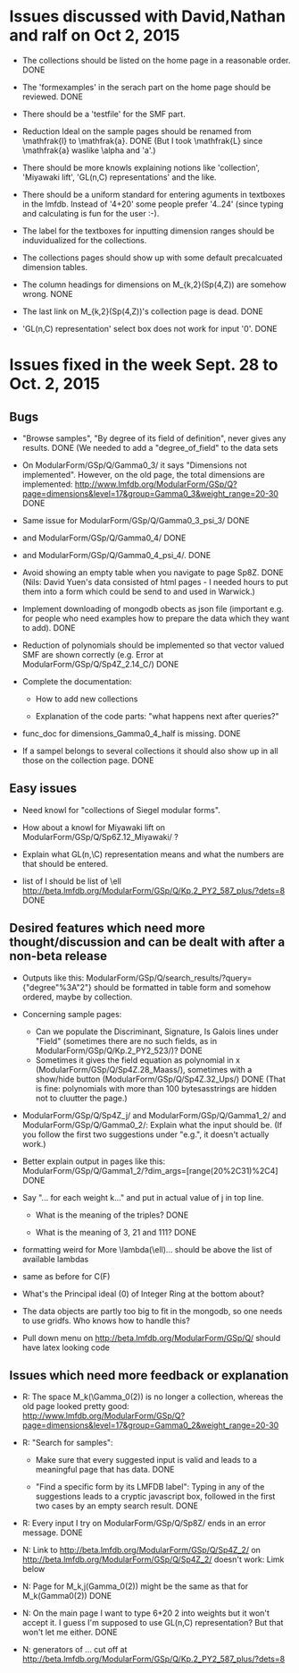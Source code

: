 # Issues discussed with David,Nathan and ralf on Oct 2, 2015

  * The collections should be listed on the home page in a reasonable order.
  DONE
  
  * The 'formexamples' in the serach part on the home page should be reviewed.
  DONE
  
  * There should be a 'testfile' for the SMF part.

  * Reduction Ideal on the sample pages should be renamed from \mathfrak{l} to \mathfrak{a}.
  DONE (But I took \mathfrak{L} since \mathfrak{a} waslike \alpha and 'a'.)

  * There should be more knowls explaining notions like 'collection', 'Miyawaki lift',
    'GL(n,C) representations' and the like.

  * There should be a uniform standard for entering aguments in textboxes in the lmfdb.
    Instead of '4+20' some people prefer '4..24'
    (since typing and calculating is fun for the user :-).

  * The label for the textboxes for inputting dimension ranges should be induvidualized
    for the collections.

  * The collections pages should show up with some default precalcuated
    dimension tables.

  * The column headings for dimensions on M_{k,2}(Sp(4,Z)) are somehow wrong.
  NONE
  
  * The last link on M_{k,2}(Sp(4,Z))'s collection page is dead.
  DONE

  * 'GL(n,C) representation' select box does not work for input '0'.
  DONE



# Issues fixed in the week Sept. 28 to Oct. 2, 2015 

## Bugs

  * "Browse samples", "By degree of its field of definition", never gives any results.
  DONE (We needed to add a "degree_of_field" to the data sets
  
  * On ModularForm/GSp/Q/Gamma0_3/ it says "Dimensions not implemented".
    However, on the old page, the total dimensions are implemented:
    http://www.lmfdb.org/ModularForm/GSp/Q?page=dimensions&level=17&group=Gamma0_3&weight_range=20-30
  DONE
  
  * Same issue for ModularForm/GSp/Q/Gamma0_3_psi_3/
  DONE

  * and ModularForm/GSp/Q/Gamma0_4/
  DONE
  
  * and ModularForm/GSp/Q/Gamma0_4_psi_4/.
  DONE

  * Avoid showing an empty table when you navigate to page Sp8Z.
  DONE (Nils: David Yuen's data consisted of html pages - I needed hours
       to put them into a form which could be send to and used in Warwick.)
       
  * Implement downloading of mongodb obects as json file (important e.g. for people
    who need examples how to prepare the data which they want to add).
  DONE
  
  * Reduction of polynomials should be implemented so that vector valued SMF are
    shown correctly (e.g. Error at ModularForm/GSp/Q/Sp4Z_2.14_C/)
  DONE
  
  * Complete the documentation:

    * How to add new collections

    * Explanation of the code parts: "what happens next after queries?"
    
  * func_doc for dimensions_Gamma0_4_half is missing.
  DONE

  * If a sampel belongs to several collections it should also show up
    in all those on the collection page.
  DONE  


## Easy issues

  * Need knowl for "collections of Siegel modular forms".

  * How about a knowl for Miyawaki lift on ModularForm/GSp/Q/Sp6Z.12_Miyawaki/ ?

  * Explain what GL(n,\C) representation means and what the numbers are that should be entered. 

  * list of l should be list of \ell
    http://beta.lmfdb.org/ModularForm/GSp/Q/Kp.2_PY2_587_plus/?dets=8
  DONE


## Desired features which need more thought/discussion and can be dealt with after a non-beta release

  * Outputs like this: ModularForm/GSp/Q/search_results/?query={"degree"%3A"2"}
    should be formatted in table form and somehow ordered, maybe by collection.

  * Concerning sample pages:

    * Can we populate the Discriminant, Signature, Is Galois lines under "Field"
      (sometimes there are no such fields, as in ModularForm/GSp/Q/Kp.2_PY2_523/)?
  DONE
    * Sometimes it gives the field equation as polynomial in x
      (ModularForm/GSp/Q/Sp4Z.28_Maass/), sometimes with a show/hide button
      (ModularForm/GSp/Q/Sp4Z.32_Ups/)
  DONE (That is fine: polynomials with more than 100 bytesasstrings are hidden
       not to cluutter the page.)

  * ModularForm/GSp/Q/Sp4Z_j/ and ModularForm/GSp/Q/Gamma1_2/ and ModularForm/GSp/Q/Gamma0_2/:
    Explain what the input should be. (If you follow the first two suggestions under "e.g.",
    it doesn't actually work.)

  * Better explain output in pages like this:
    ModularForm/GSp/Q/Gamma1_2/?dim_args=[range(20%2C31)%2C4]
  DONE

  * Say "... for each weight k..." and put in actual value of j in top line.

    * What is the meaning of the triples?
  DONE
  
    * What is the meaning of 3, 21 and 111?
  DONE
  
  * formatting weird for More \lambda(\ell)... should be above the list
    of available lambdas

  * same as before for C(F)

  * What's the Principal ideal (0) of Integer Ring at the bottom about?

  * The data objects are partly too big to fit in the mongodb, so one needs to use gridfs.
    Who knows how to handle this?

  * Pull down menu on http://beta.lmfdb.org/ModularForm/GSp/Q/ should
    have latex looking code


## Issues which need more feedback or explanation

  * R: The space M_k(\Gamma_0(2)) is no longer a collection,
    whereas the old page looked pretty good:
    http://www.lmfdb.org/ModularForm/GSp/Q?page=dimensions&level=17&group=Gamma0_2&weight_range=20-30


  * R: "Search for samples":

    *  Make sure that every suggested input is valid and leads to a meaningful page that has data.
  DONE
    
    * "Find a specific form by its LMFDB label": Typing in any of the suggestions
      leads to a cryptic javascript box, followed in the first two cases by an empty search result.
  DONE

  * R: Every input I try on ModularForm/GSp/Q/Sp8Z/ ends in an error message.
  DONE
  
  * N: Link to http://beta.lmfdb.org/ModularForm/GSp/Q/Sp4Z_2/ on
    http://beta.lmfdb.org/ModularForm/GSp/Q/Sp4Z_2/ doesn't work: Limk below

  * N: Page for M_k,j(Gamma_0(2)) might be the same as that for M_k(Gamma0(2))
  DONE
  
  * N: On the main page I want to type 6+20 2 into weights but it won't
    accept it.  I guess I'm supposed to use GL(n,C) representation?  But
    that won't let me either.
  DONE

  * N: generators of ... cut off at
    http://beta.lmfdb.org/ModularForm/GSp/Q/Kp.2_PY2_587_plus/?dets=8
